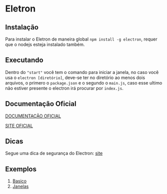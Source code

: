 # Eletron

## Instalação
Para instalar o Eletron de maneira global `npm install -g electron`, requer que o nodejs esteja instalado também.

## Executando
Dentro do `"start"` você tem o comando para iniciar a janela, no caso você usa o `electron [diretório]`, deve-se ter no diretório ao menos dois arquivos, o primero o `package.json` e o segundo o `main.js`, caso esse ultimo não estiver presente o electron irá procurar por `index.js`.

## Documentação Oficial
[DOCUMENTAÇÃO OFICIAL](https://www.electronjs.org/docs)

[SITE OFICIAL](https://www.electronjs.org/)

## Dicas
Segue uma dica de segurança do Electron: [site](https://www.electronjs.org/docs/tutorial/security)


## Exemplos
1. [Basico](basico)
2. [Janelas](janelas)



